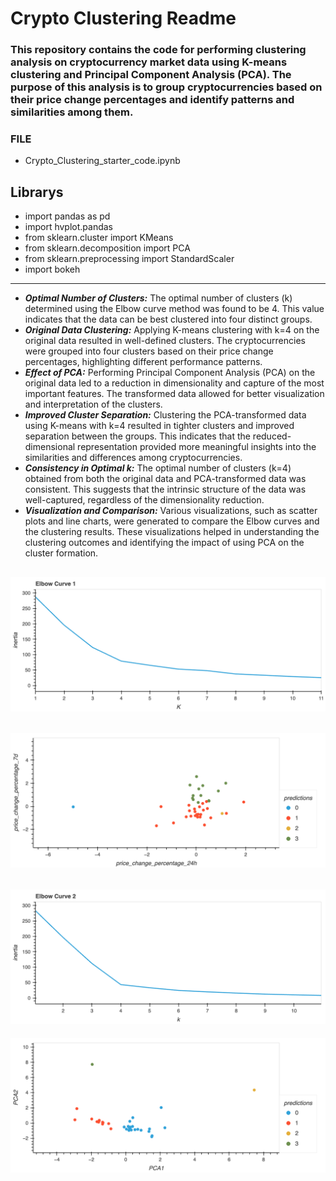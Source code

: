 # Crypto Clustering Readme

### This repository contains the code for performing clustering analysis on cryptocurrency market data using K-means clustering and Principal Component Analysis (PCA). The purpose of this analysis is to group cryptocurrencies based on their price change percentages and identify patterns and similarities among them.

### FILE
- Crypto_Clustering_starter_code.ipynb 

## Librarys

- import pandas as pd
- import hvplot.pandas
- from sklearn.cluster import KMeans
- from sklearn.decomposition import PCA
- from sklearn.preprocessing import StandardScaler
- import bokeh
---

- ***Optimal Number of Clusters:*** The optimal number of clusters (k) determined using the Elbow curve method was found to be 4. This value indicates that the data can be best clustered into four distinct groups.
- ***Original Data Clustering:*** Applying K-means clustering with k=4 on the original data resulted in well-defined clusters. The cryptocurrencies were grouped into four clusters based on their price change percentages, highlighting different performance patterns.
- ***Effect of PCA:*** Performing Principal Component Analysis (PCA) on the original data led to a reduction in dimensionality and capture of the most important features. The transformed data allowed for better visualization and interpretation of the clusters.
- ***Improved Cluster Separation:*** Clustering the PCA-transformed data using K-means with k=4 resulted in tighter clusters and improved separation between the groups. This indicates that the reduced-dimensional representation provided more meaningful insights into the similarities and differences among cryptocurrencies.
- ***Consistency in Optimal k:*** The optimal number of clusters (k=4) obtained from both the original data and PCA-transformed data was consistent. This suggests that the intrinsic structure of the data was well-captured, regardless of the dimensionality reduction.
- ***Visualization and Comparison:*** Various visualizations, such as scatter plots and line charts, were generated to compare the Elbow curves and the clustering results. These visualizations helped in understanding the clustering outcomes and identifying the impact of using PCA on the cluster formation.

![Elbow 1](KMeans_Elbow.png)
---
![Scatter 1](KMeans_time_scatter.png)
---
![Elbow 2](PCA_Elbow.png)
---
![Scatter 2](PCA_Scatter.png)

